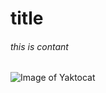 # title
###### this is contant
![Image of Yaktocat](https://octodex.github.com/images/yaktocat.png)

